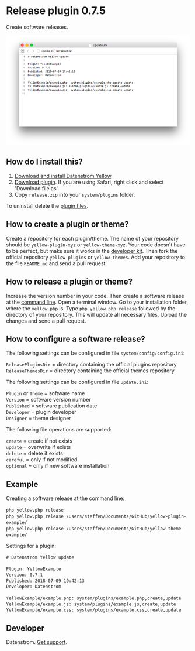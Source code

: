 Release plugin 0.7.5
====================
Create software releases.

<p align="center"><img src="release-screenshot.png?raw=true" alt="Screenshot"></p>

## How do I install this?

1. [Download and install Datenstrom Yellow](https://github.com/datenstrom/yellow/).
2. [Download plugin](https://github.com/datenstrom/yellow-plugins/raw/master/zip/release.zip). If you are using Safari, right click and select 'Download file as'.
3. Copy `release.zip` into your `system/plugins` folder.

To uninstall delete the [plugin files](update.ini).

## How to create a plugin or theme?

Create a repository for each plugin/theme. The name of your repository should be `yellow-plugin-xyz` or `yellow-theme-xyz`. Your code doesn't have to be perfect, but make sure it works in the [developer kit](https://github.com/datenstrom/yellow-developers). Then fork the official repository `yellow-plugins` or `yellow-themes`. Add your repository to the file `README.md` and send a pull request. 

## How to release a plugin or theme?

Increase the version number in your code. Then create a software release at the [command line](https://github.com/datenstrom/yellow-plugins/tree/master/command). Open a terminal window. Go to your installation folder, where the `yellow.php` is. Type `php yellow.php release` followed by the directory of your repository. This will update all necessary files. Upload the changes and send a pull request.

## How to configure a software release?

The following settings can be configured in file `system/config/config.ini`:

`ReleasePluginsDir` = directory containing the official plugins repository  
`ReleaseThemesDir` = directory containing the official themes repository  

The following settings can be configured in file `update.ini`:

`Plugin` or `Theme` = software name  
`Version` = software version number  
`Published` = software publication date  
`Developer` = plugin developer  
`Designer` = theme designer  

The following file operations are supported:

`create` = create if not exists  
`update` = overwrite if exists  
`delete` = delete if exists  
`careful` = only if not modified  
`optional` = only if new software installation  

## Example

Creating a software release at the command line:

`php yellow.php release`  
`php yellow.php release /Users/steffen/Documents/GitHub/yellow-plugin-example/`  
`php yellow.php release /Users/steffen/Documents/GitHub/yellow-theme-example/`  

Settings for a plugin:

~~~
# Datenstrom Yellow update

Plugin: YellowExample
Version: 0.7.1
Published: 2018-07-09 19:42:13
Developer: Datenstrom

YellowExample/example.php: system/plugins/example.php,create,update
YellowExample/example.js: system/plugins/example.js,create,update
YellowExample/example.css: system/plugins/example.css,create,update
~~~

## Developer

Datenstrom. [Get support](https://developers.datenstrom.se/help/support).
